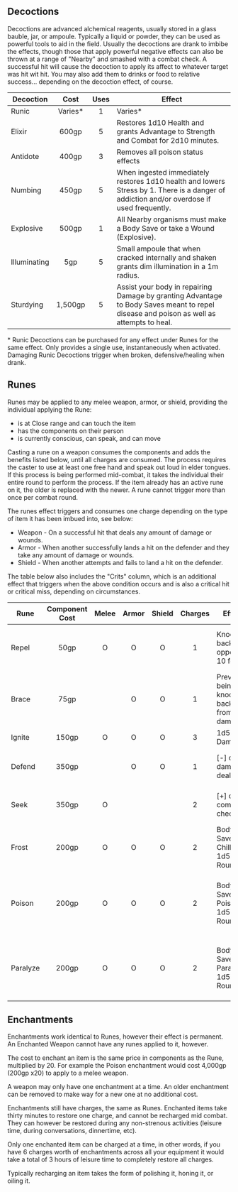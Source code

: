 
## Decoctions

Decoctions are advanced alchemical reagents, usually stored in a glass bauble, jar, or ampoule. Typically a liquid or powder, they can be used as powerful tools to aid in the field. Usually the decoctions are drank to imbibe the effects, though those that apply powerful negative effects can also be thrown at a range of "Nearby" and smashed with a combat check. A successful hit will cause the decoction to apply its affect to whatever target was hit wit hit. You may also add them to drinks or food to relative success... depending on the decoction effect, of course.

| Decoction    |   Cost  | Uses | Effect                                                                                                                                    |
|--------------|:-------:|:----:|-------------------------------------------------------------------------------------------------------------------------------------------|
| Runic        | Varies* |   1  | Varies*                                                                                                                                   |
| Elixir       |  600gp  |   5  | Restores 1d10 Health and grants Advantage to Strength and Combat for 2d10 minutes.                                                        |
| Antidote     |  400gp  |   3  | Removes all poison status effects                                                                                                         |
| Numbing      |  450gp  |   5  | When ingested immediately restores 1d10 health and lowers Stress by 1. There is a danger of addiction and/or overdose if used frequently. |
| Explosive    |  500gp  |   1  | All Nearby organisms must make a Body Save or take a Wound (Explosive).                                                                   |
| Illuminating |   5gp   |   5  | Small ampoule that when cracked internally and shaken grants dim illumination in a 1m radius.                                                        |
| Sturdying    | 1,500gp |   5  | Assist your body in repairing Damage by granting Advantage to Body Saves meant to repel disease and poison as well as attempts to heal.   |

\* Runic Decoctions can be purchased for any effect under Runes for the same effect. Only provides a single use, instantaneously when activated. Damaging Runic Decoctions trigger when broken, defensive/healing when drank.

## Runes

Runes may be applied to any melee weapon, armor, or shield, providing the individual applying the Rune:

- is at Close range and can touch the item
- has the components on their person
- is currently conscious, can speak, and can move

Casting a rune on a weapon consumes the components and adds the benefits listed below, until all charges are consumed. The process requires the caster to use at least one free hand and speak out loud in elder tongues. If this process is being performed mid-combat, it takes the individual their entire round to perform the process. If the item already has an active rune on it, the older is replaced with the newer. A rune cannot trigger more than once per combat round.

The runes effect triggers and consumes one charge depending on the type of item it has been imbued into, see below:

* Weapon - On a successful hit that deals any amount of damage or wounds.
* Armor - When another successfully lands a hit on the defender and they take any amount of damage or wounds.
* Shield - When another attempts and fails to land a hit on the defender.

The table below also includes the "Crits" column, which is an additional effect that triggers when the above condition occurs and is also a critical hit or critical miss, depending on circumstances.

| Rune     | Component Cost | Melee | Armor | Shield | Charges | Effect                                  | Crit Effect                                       |
|----------|:--------------:|:-----:|:-----:|:------:|:-------:|-----------------------------------------|---------------------------------------------------|
| Repel    |      50gp      |   O   |   O   |    O   |    1    | Knocks back opponent 10 feet            | Knocks back all nearby non-friendly               |
| Brace    |      75gp      |       |   O   |    O   |    1    | Prevents being knocked back from damage | Half damage dealt, rounded up.                    |
| Ignite   |      150gp     |   O   |   O   |    O   |    3    | 1d5 Damage                              | Fire[+]                                           |
| Defend   |      350gp     |       |   O   |    O   |    1    | [-] on damage dealt.                    | Absorbs up to 1 Wound of damage                   |
| Seek     |      350gp     |   O   |       |        |    2    | [+] on combat checks.                   | Gain an additional attack round.                  |
| Frost    |      200gp     |   O   |   O   |    O   |    2    | Body Save or Chilled 1d5 Rounds         | Body save or Frozen |
| Poison   |      200gp     |   O   |   O   |    O   |    2    | Body Save or Poisoned 1d5 Rounds        | Poisoned an additional 1d5 rounds, no Body Save.  |
| Paralyze |      200gp     |   O   |   O   |    O   |    2    | Body Save or Paralyzed 1d5 Rounds       | Paralyzed an additional 1d5 rounds, no Body Save. |

## Enchantments

Enchantments work identical to Runes, however their effect is permanent. An Enchanted Weapon cannot have any runes applied to it, however.

The cost to enchant an item is the same price in components as the Rune, multiplied by 20. For example the Poison enchantment would cost 4,000gp (200gp x20) to apply to a melee weapon.

A weapon may only have one enchantment at a time. An older enchantment can be removed to make way for a new one at no additional cost.

Enchantments still have charges, the same as Runes. Enchanted items take thirty minutes to restore one charge, and cannot be recharged mid combat. They can however be restored during any non-strenous activities (leisure time, during conversations, dinnertime, etc).

Only one enchanted item can be charged at a time, in other words, if you have 6 charges worth of enchantments across all your equipment it would take a total of 3 hours of leisure time to completely restore all charges.

Typically recharging an item takes the form of polishing it, honing it, or oiling it.
